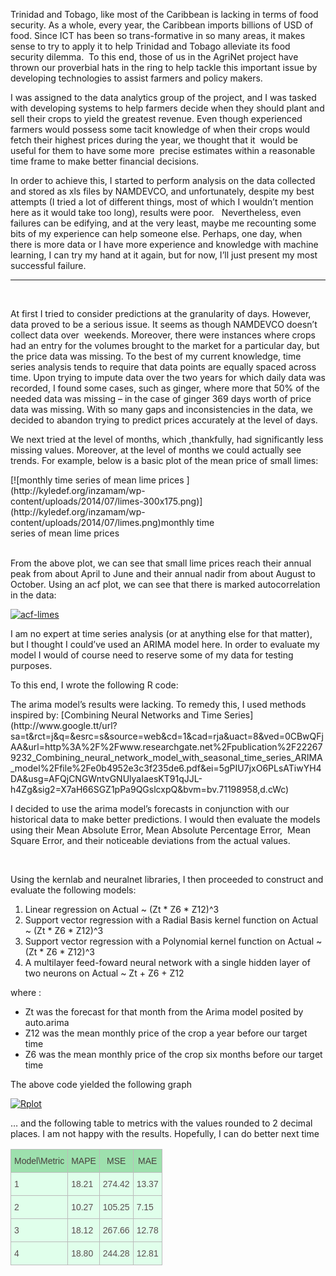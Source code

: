 
Trinidad and Tobago, like most of the Caribbean is lacking in terms of food security. As a whole, every year, the Caribbean imports billions of USD of food. Since ICT has been so trans-formative in so many areas, it makes sense to try to apply it to help Trinidad and Tobago alleviate its food security dilemma.  To this end, those of us in the AgriNet project have thrown our proverbial hats in the ring to help tackle this important issue by developing technologies to assist farmers and policy makers.

I was assigned to the data analytics group of the project, and I was tasked with developing systems to help farmers decide when they should plant and sell their crops to yield the greatest revenue. Even though experienced farmers would possess some tacit knowledge of when their crops would fetch their highest prices during the year, we thought that it  would be useful for them to have some more  precise estimates within a reasonable time frame to make better financial decisions.

In order to achieve this, I started to perform analysis on the data collected and stored as xls files by NAMDEVCO, and unfortunately, despite my best attempts (I tried a lot of different things, most of which I wouldn’t mention here as it would take too long), results were poor.   Nevertheless, even failures can be edifying, and at the very least, maybe me recounting some bits of my experience can help someone else. Perhaps, one day, when there is more data or I have more experience and knowledge with machine learning, I can try my hand at it again, but for now, I’ll just present my most successful failure.

- - - - - -

 

At first I tried to consider predictions at the granularity of days. However, data proved to be a serious issue. It seems as though NAMDEVCO doesn’t collect data over  weekends. Moreover, there were instances where crops had an entry for the volumes brought to the market for a particular day, but the price data was missing. To the best of my current knowledge, time series analysis tends to require that data points are equally spaced across time. Upon trying to impute data over the two years for which daily data was recorded, I found some cases, such as ginger, where more that 50% of the needed data was missing – in the case of ginger 369 days worth of price data was missing. With so many gaps and inconsistencies in the data, we decided to abandon trying to predict prices accurately at the level of days.

We next tried at the level of months, which ,thankfully, had significantly less missing values. Moreover, at the level of months we could actually see trends. For example, below is a basic plot of the mean price of small limes:

<div class="wp-caption alignnone" id="attachment_18" style="width: 368px">[![monthly time series of mean lime prices ](http://kyledef.org/inzamam/wp-content/uploads/2014/07/limes-300x175.png)](http://kyledef.org/inzamam/wp-content/uploads/2014/07/limes.png)monthly time series of mean lime prices

</div> 

From the above plot, we can see that small lime prices reach their annual peak from about April to June and their annual nadir from about August to October. Using an acf plot, we can see that there is marked autocorrelation in the data:

[![acf-limes](http://kyledef.org/inzamam/wp-content/uploads/2014/07/acf-limes-300x175.png)](http://kyledef.org/inzamam/wp-content/uploads/2014/07/acf-limes.png)

I am no expert at time series analysis (or at anything else for that matter), but I thought I could’ve used an ARIMA model here. In order to evaluate my model I would of course need to reserve some of my data for testing purposes.

To this end, I wrote the following R code:

<div class="gist-for-robots"><script src="http://gist.github.com/09748cdb313860214504.js"></script></div>The arima model’s results were lacking. To remedy this, I used methods inspired by:  
[Combining Neural Networks and Time Series](http://www.google.tt/url?sa=t&rct=j&q=&esrc=s&source=web&cd=1&cad=rja&uact=8&ved=0CBwQFjAA&url=http%3A%2F%2Fwww.researchgate.net%2Fpublication%2F222679232_Combining_neural_network_model_with_seasonal_time_series_ARIMA_model%2Ffile%2Fe0b4952e3c3f235de6.pdf&ei=5gPIU7jxO6PLsATiwYH4DA&usg=AFQjCNGWntvGNUlyaIaesKT91qJJL-h4Zg&sig2=X7aH66SGZ1pPa9QGslcxpQ&bvm=bv.71198958,d.cWc)

I decided to use the arima model’s forecasts in conjunction with our historical data to make better predictions. I would then evaluate the models using their Mean Absolute Error, Mean Absolute Percentage Error,  Mean Square Error, and their noticeable deviations from the actual values.

<div class="gist-for-robots"><script src="http://gist.github.com/afa6dd95cde0fb33ce35.js"></script></div> 

Using the kernlab and neuralnet libraries, I then proceeded to construct and evaluate the following models:

1. Linear regression on Actual ~ (Zt * Z6 * Z12)^3
2. Support vector regression with a Radial Basis kernel function on Actual ~ (Zt * Z6 * Z12)^3
3. Support vector regression with a Polynomial kernel function on Actual ~ (Zt * Z6 * Z12)^3
4. A multilayer feed-foward neural network with a single hidden layer of two neurons on Actual ~ Zt + Z6 + Z12

where :

- Zt was the forecast for that month from the Arima model posited by auto.arima
- Z12 was the mean monthly price of the crop a year before our target time
- Z6 was the mean monthly price of the crop six months before our target time

<div class="gist-for-robots"><script src="http://gist.github.com/51635734fd751eca8e4a.js"></script></div>The above code yielded the following graph

[![Rplot](http://kyledef.org/inzamam/wp-content/uploads/2014/07/Rplot-300x175.png)](http://kyledef.org/inzamam/wp-content/uploads/2014/07/Rplot.png)

… and the following table to metrics with the values rounded to 2 decimal places. I am not happy with the results. Hopefully, I can do better next time

<style type="text/css">
.tg  {border-collapse:collapse;border-spacing:0;border-color:#bbb;}
.tg td{font-family:Arial, sans-serif;font-size:14px;padding:10px 5px;border-style:solid;border-width:1px;overflow:hidden;word-break:normal;border-color:#bbb;color:#594F4F;background-color:#E0FFEB;}
.tg th{font-family:Arial, sans-serif;font-size:14px;font-weight:normal;padding:10px 5px;border-style:solid;border-width:1px;overflow:hidden;word-break:normal;border-color:#bbb;color:#493F3F;background-color:#9DE0AD;}
</style><table class="tg"><tr><th class="tg-031e">Model\Metric</th><th class="tg-031e">MAPE</th><th class="tg-031e">MSE</th><th class="tg-031e">MAE</th></tr><tr><td class="tg-031e">1</td><td class="tg-031e">18.21</td><td class="tg-031e">274.42</td><td class="tg-031e">13.37</td></tr><tr><td class="tg-031e">2</td><td class="tg-031e">10.27</td><td class="tg-031e">105.25</td><td class="tg-031e">7.15</td></tr><tr><td class="tg-031e">3</td><td class="tg-031e">18.12</td><td class="tg-031e">267.66</td><td class="tg-031e">12.78</td></tr><tr><td class="tg-031e">4</td><td class="tg-031e">18.80</td><td class="tg-031e">244.28</td><td class="tg-031e">12.81</td></tr></table>
